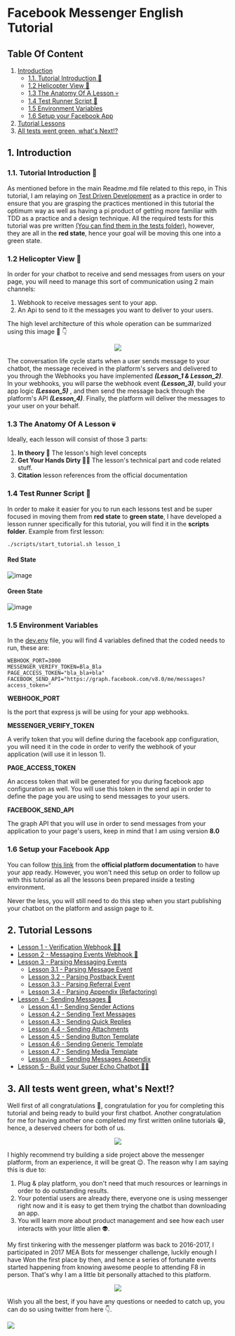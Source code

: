 # Facebook Messenger English Tutorial

## Table Of Content

1. [Introduction](#1-introduction)
    - [1.1. Tutorial Introduction 👋](#11-tutorial-introduction)
    - [1.2 Helicopter View 🚁](#12-helicopter-view)
    - [1.3 The Anatomy Of A Lesson 💀](#13-the-anatomy-of-a-lesson)
    - [1.4 Test Runner Script 👾](#14-test-runner-script)
    - [1.5 Environment Variables](#15-environment-variables)
    - [1.6 Setup your Facebook App](#16-setup-your-facebook-app)
2. [Tutorial Lessons](#2-usage-guide)
3. [All tests went green, what's Next⁉️](#3-all-tests-went-green-whats-next)

## 1. Introduction

### **1\.1\. Tutorial Introduction 👋**

As mentioned before in the main Readme.md file related to this repo, in This tutorial, I am relaying on [Test Driven Development](https://www.infoq.com/articles/test-driven-design-java/) as a practice in order to ensure that you are grasping the practices mentioned in this tutorial the optimum way as well as having a pi product of getting more familiar with TDD as a practice and a design technique. All the required tests for this tutorial was pre written [(You can find them in the tests folder)](../../tests), however, they are all in the **red state**, hence your goal will be moving this one into a green state.

### **1\.2 Helicopter View 🚁**

In order for your chatbot to receive and send messages from users on your page, you will need to manage this sort of communication using 2 main channels:

1.  Webhook to receive messages sent to your app.
2.  An Api to send to it the messages you want to deliver to your users.

The high level architecture of this whole operation can be summarized using this image 📸 👇

<p align="center">
  <a href="https://developers.facebook.com/docs/messenger-platform/introduction/"  target="_blank"><img src="https://github.com/mohamedluay/Messenger_Platform_Tutorial_TDD/blob/master/tutorials/english/images/Intro_im4.png" /></a>
</p>

The conversation life cycle starts when a user sends message to your chatbot, the message received in the platform's servers and delivered to you through the Webhooks you have implemented **_(Lesson_1 & Lesson_2)_**. In your webhooks, you will parse the webhook event **_(Lesson_3)_**, build your app logic **_(Lesson_5)_** , and then send the message back through the platform's API **_(Lesson_4)_**. Finally, the platform will deliver the messages to your user on your behalf.

### **1\.3 The Anatomy Of A Lesson 💀**

Ideally, each lesson will consist of those 3 parts:

1. **In theory 📖** The lesson's high level concepts
2. **Get Your Hands Dirty 👩‍💻** The lesson's technical part and code related stuff.
3. **Citation** lesson references from the official documentation

### **1.4 Test Runner Script 👾**

In order to make it easier for you to run each lessons test and be super focused in moving them from **red state** to **green state**, I have developed a lesson runner specifically for this tutorial, you will find it in the **scripts folder**. Example from first lesson:

```
./scripts/start_tutorial.sh lesson_1
```

#### Red State

![image](https://github.com/mohamedluay/Messenger_Platform_Tutorial_TDD/blob/master/tutorials/english/images/Intro_im3.png)

#### Green State

![image](https://github.com/mohamedluay/Messenger_Platform_Tutorial_TDD/blob/master/tutorials/english/images/Intro_im2.png)

### **1.5 Environment Variables**

In the [dev.env](../../dev.env) file, you will find 4 variables defined that the coded needs to run, these are:

```
WEBHOOK_PORT=3000
MESSENGER_VERIFY_TOKEN=Bla_Bla
PAGE_ACCESS_TOKEN="bla_bla+bla"
FACEBOOK_SEND_API="https://graph.facebook.com/v8.0/me/messages?access_token="
```

**WEBHOOK_PORT**

Is the port that express js will be using for your app webhooks.

**MESSENGER_VERIFY_TOKEN**

A verify token that you will define during the facebook app configuration, you will need it in the code in order to verify the webhook of your application (will use it in lesson 1).

**PAGE_ACCESS_TOKEN**

An access token that will be generated for you during facebook app configuration as well. You will use this token in the send api in order to define the page you are using to send messages to your users.

**FACEBOOK_SEND_API**

The graph API that you will use in order to send messages from your application to your page's users, keep in mind that I am using version **8.0**

### **1.6 Setup your Facebook App**

You can follow [this link](https://developers.facebook.com/docs/messenger-platform/getting-started/app-setup) from the **official platform documentation** to have your app ready. However, you won't need this setup on order to follow up with this tutorial as all the lessons been prepared inside a testing environment.

Never the less, you will still need to do this step when you start publishing your chatbot on the platform and assign page to it.

## 2. Tutorial Lessons

-   [Lesson 1 - Verification Webhook 👮‍♂️](Lesson_1.md)
-   [Lesson 2 - Messaging Events Webhook 💬](Lesson_2.md)
-   [Lesson 3 - Parsing Messaging Events](Lesson_3.md)
    -   [Lesson 3.1 - Parsing Message Event](Lesson_3_1.md)
    -   [Lesson 3.2 - Parsing Postback Event](Lesson_3_2.md)
    -   [Lesson 3.3 - Parsing Referral Event](Lesson_3_3.md)
    -   [Lesson 3.4 - Parsing Appendix (Refactoring)](Lesson_3_4.md)
-   [Lesson 4 - Sending Messages 📩](Lesson_4.md)
    -   [Lesson 4.1 - Sending Sender Actions](Lesson_4_1.md)
    -   [Lesson 4.2 - Sending Text Messages](Lesson_4_2.md)
    -   [Lesson 4.3 - Sending Quick Replies](Lesson_4_3.md)
    -   [Lesson 4.4 - Sending Attachments](Lesson_4_4.md)
    -   [Lesson 4.5 - Sending Button Template](Lesson_4_5.md)
    -   [Lesson 4.6 - Sending Generic Template](Lesson_4_6.md)
    -   [Lesson 4.7 - Sending Media Template](Lesson_4_7.md)
    -   [Lesson 4.8 - Sending Messages Appendix](Lesson_4_8.md)
-   [Lesson 5 - Build your Super Echo Chatbot 💬🤖](Lesson_5.md)

## 3. All tests went green, what's Next⁉️

Well first of all congratulations 👏, congratulation for you for completing this tutorial and being ready to build your first chatbot. Another congratulation for me for having another one completed my first written online tutorials 😁, hence, a deserved cheers for both of us.

<p align="center">
  <img src="https://media.giphy.com/media/87NS05bya11mg/giphy.gif" />
</p>

I highly recommend try building a side project above the messenger platform, from an experience, it will be great 😉. The reason why I am saying this is due to:

1.  Plug & play platform, you don't need that much resources or learnings in order to do outstanding results.
2.  Your potential users are already there, everyone one is using messenger right now and it is easy to get them trying the chatbot than downloading an app.
3.  You will learn more about product management and see how each user interacts with your little alien 👽.

My first tinkering with the messenger platform was back to 2016-2017, I participated in 2017 MEA Bots for messenger challenge, luckily enough I have Won the first place by then, and hence a series of fortunate events started happening from knowing awesome people to attending F8 in person. That's why I am a little bit personally attached to this platform.

<p align="center">
  <img src="https://github.com/mohamedluay/Messenger_Platform_Tutorial_TDD/blob/master/tutorials/english/images/Intro_im5.JPG" />
</p>

Wish you all the best, if you have any questions or needed to catch up, you can do so using twitter from here 👇.

[<img src="https://img.shields.io/badge/@_mluay%20-%231DA1F2.svg?&style=for-the-badge&logo=Twitter&logoColor=white"/>](https://twitter.com/_mluay)
